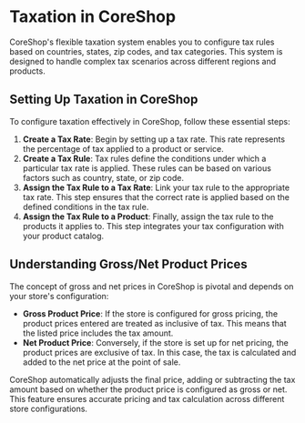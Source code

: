 # Taxation in CoreShop

CoreShop's flexible taxation system enables you to configure tax rules based on countries, states, zip codes, and tax
categories. This system is designed to handle complex tax scenarios across different regions and products.

## Setting Up Taxation in CoreShop

To configure taxation effectively in CoreShop, follow these essential steps:

1. **Create a Tax Rate**: Begin by setting up a tax rate. This rate represents the percentage of tax applied to a
   product or service.
2. **Create a Tax Rule**: Tax rules define the conditions under which a particular tax rate is applied. These rules can
   be based on various factors such as country, state, or zip code.
3. **Assign the Tax Rule to a Tax Rate**: Link your tax rule to the appropriate tax rate. This step ensures that the
   correct rate is applied based on the defined conditions in the tax rule.
4. **Assign the Tax Rule to a Product**: Finally, assign the tax rule to the products it applies to. This step
   integrates your tax configuration with your product catalog.

## Understanding Gross/Net Product Prices

The concept of gross and net prices in CoreShop is pivotal and depends on your store's configuration:

- **Gross Product Price**: If the store is configured for gross pricing, the product prices entered are treated as
  inclusive of tax. This means that the listed price includes the tax amount.
- **Net Product Price**: Conversely, if the store is set up for net pricing, the product prices are exclusive of tax. In
  this case, the tax is calculated and added to the net price at the point of sale.

CoreShop automatically adjusts the final price, adding or subtracting the tax amount based on whether the product price
is configured as gross or net. This feature ensures accurate pricing and tax calculation across different store
configurations.

